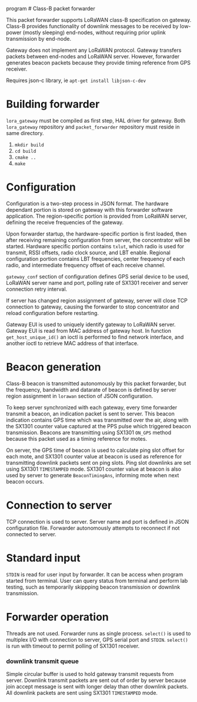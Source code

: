 program # Class-B packet forwarder

This packet forwarder supports LoRaWAN class-B specification on gateway.   Class-B provides functionality of downlink messages to be received by low-power (mostly sleeping) end-nodes, without requiring prior uplink transmission by end-node.

Gateway does not implement any LoRaWAN protocol.  Gateway transfers packets between end-nodes and LoRaWAN server.  However, forwarder generates beacon packets because they provide timing reference from GPS receiver.

Requires json-c library, ie `apt-get install libjson-c-dev`

# Building forwarder
`lora_gateway` must be compiled as first step, HAL driver for gateway.  Both `lora_gateway` repository and `packet_forwarder` repository must reside in same directory.
1. `mkdir build`
2. `cd build`
3. `cmake ..`
4. `make`

# Configuration
Configuration is a two-step process in JSON format.  The hardware dependant portion is stored on gateway with this forwarder software application.  The region-specific portion is provided from LoRaWAN server, defining the receive frequencies of the gateway.

Upon forwarder startup, the hardware-specific portion is first loaded, then after receiving remaining configuration from server, the concentrator will be started.  Hardware specific portion contains `txlut`, which radio is used for transmit, RSSI offsets, radio clock source, and LBT enable.  Regional configuration portion contains LBT frequencies, center frequency of each radio, and intermediate frequency offset of each receive channel. 

`gateway_conf` section of configuration defines GPS serial device to be used, LoRaWAN server name and port, polling rate of SX1301 receiver and server connection retry interval.

If server has changed region assignment of gateway, server will close TCP connection to gateway, causing the forwarder to stop concentrator and reload configuration before restarting.

Gateway EUI is used to uniquely identify gateway to LoRaWAN server.  Gateway EUI is read from MAC address of gateway host.  In function `get_host_unique_id()` an ioctl is performed to find network interface, and another ioctl to retrieve MAC address of that interface.

# Beacon generation
Class-B beacon is transmitted autonomously by this packet forwarder, but the frequency, bandwidth and datarate of beacon is defined by server region assignment in `lorawan` section of JSON configuration.

To keep server synchronized with each gateway, every time forwarder transmit a beacon, an indication packet is sent to server.  This beacon indication contains GPS time which was transmitted over the air, along with the SX1301 counter value captured at the PPS pulse which triggered beacon transmission.  Beacons are transmitting using SX1301 `ON_GPS` method because this packet used as a timing reference for motes.

On server, the GPS time of beacon is used to calculate ping slot offset for each mote, and SX1301 counter value at beacon is used as reference for transmitting downlink packets sent on ping slots.  Ping slot downlinks are set using SX1301 `TIMESTAMPED` mode.  SX1301 counter value at beacon is also used by server to generate `BeaconTimingAns`, informing mote when next beacon occurs.

# Connection to server
TCP connection is used to server. Server name and port is defined in JSON configuration file.  Forwarder autonomously attempts to reconnect if not connected to server.

# Standard input
`STDIN` is read for user input by forwarder.  It can be access when program started from terminal.  User can query status from terminal and perform lab testing, such as temporarily skippping beacon transmission or downlink transmission.

# Forwarder operation
Threads are not used.  Forwarder runs as single process. `select()` is used to multiplex I/O with connection to server, GPS serial port and `STDIN`.  `select()` is run with timeout to permit polling of SX1301 receiver.
### downlink transmit queue
Simple circular buffer is used to hold gateway transmit requests from server.  Downlink transmit packets are sent out of order by server because join accept message is sent with longer delay than other downlink packets.  All downlink packets are sent using SX1301 `TIMESTAMPED` mode.
